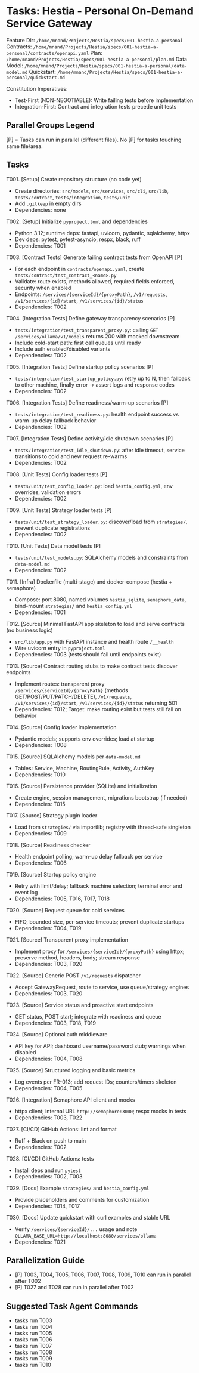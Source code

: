 # Tasks: Hestia - Personal On-Demand Service Gateway

Feature Dir: `/home/mnand/Projects/Hestia/specs/001-hestia-a-personal`
Contracts: `/home/mnand/Projects/Hestia/specs/001-hestia-a-personal/contracts/openapi.yaml`
Plan: `/home/mnand/Projects/Hestia/specs/001-hestia-a-personal/plan.md`
Data Model: `/home/mnand/Projects/Hestia/specs/001-hestia-a-personal/data-model.md`
Quickstart: `/home/mnand/Projects/Hestia/specs/001-hestia-a-personal/quickstart.md`

Constitution Imperatives:
- Test-First (NON-NEGOTIABLE): Write failing tests before implementation
- Integration-First: Contract and integration tests precede unit tests

## Parallel Groups Legend
[P] = Tasks can run in parallel (different files). No [P] for tasks touching same file/area.

## Tasks

T001. [Setup] Create repository structure (no code yet)
- Create directories: `src/models`, `src/services`, `src/cli`, `src/lib`, `tests/contract`, `tests/integration`, `tests/unit`
- Add `.gitkeep` in empty dirs
- Dependencies: none

T002. [Setup] Initialize `pyproject.toml` and dependencies
- Python 3.12; runtime deps: fastapi, uvicorn, pydantic, sqlalchemy, httpx
- Dev deps: pytest, pytest-asyncio, respx, black, ruff
- Dependencies: T001

T003. [Contract Tests] Generate failing contract tests from OpenAPI [P]
- For each endpoint in `contracts/openapi.yaml`, create `tests/contract/test_contract_<name>.py`
- Validate: route exists, methods allowed, required fields enforced, security when enabled
- Endpoints: `/services/{serviceId}/{proxyPath}`, `/v1/requests`, `/v1/services/{id}/start`, `/v1/services/{id}/status`
- Dependencies: T002

T004. [Integration Tests] Define gateway transparency scenarios [P]
- `tests/integration/test_transparent_proxy.py`: calling `GET /services/ollama/v1/models` returns 200 with mocked downstream
- Include cold-start path: first call queues until ready
- Include auth enabled/disabled variants
- Dependencies: T002

T005. [Integration Tests] Define startup policy scenarios [P]
- `tests/integration/test_startup_policy.py`: retry up to N, then fallback to other machine, finally error → assert logs and response codes
- Dependencies: T002

T006. [Integration Tests] Define readiness/warm-up scenarios [P]
- `tests/integration/test_readiness.py`: health endpoint success vs warm-up delay fallback behavior
- Dependencies: T002

T007. [Integration Tests] Define activity/idle shutdown scenarios [P]
- `tests/integration/test_idle_shutdown.py`: after idle timeout, service transitions to cold and new request re-warms
- Dependencies: T002

T008. [Unit Tests] Config loader tests [P]
- `tests/unit/test_config_loader.py`: load `hestia_config.yml`, env overrides, validation errors
- Dependencies: T002

T009. [Unit Tests] Strategy loader tests [P]
- `tests/unit/test_strategy_loader.py`: discover/load from `strategies/`, prevent duplicate registrations
- Dependencies: T002

T010. [Unit Tests] Data model tests [P]
- `tests/unit/test_models.py`: SQLAlchemy models and constraints from `data-model.md`
- Dependencies: T002

T011. [Infra] Dockerfile (multi-stage) and docker-compose (hestia + semaphore)
- Compose: port 8080, named volumes `hestia_sqlite`, `semaphore_data`, bind-mount `strategies/` and `hestia_config.yml`
- Dependencies: T001

T012. [Source] Minimal FastAPI app skeleton to load and serve contracts (no business logic)
- `src/lib/app.py` with FastAPI instance and health route `/__health`
- Wire uvicorn entry in `pyproject.toml`
- Dependencies: T003 (tests should fail until endpoints exist)

T013. [Source] Contract routing stubs to make contract tests discover endpoints
- Implement routes: transparent proxy `/services/{serviceId}/{proxyPath}` (methods GET/POST/PUT/PATCH/DELETE), `/v1/requests`, `/v1/services/{id}/start`, `/v1/services/{id}/status` returning 501
- Dependencies: T012; Target: make routing exist but tests still fail on behavior

T014. [Source] Config loader implementation
- Pydantic models; supports env overrides; load at startup
- Dependencies: T008

T015. [Source] SQLAlchemy models per `data-model.md`
- Tables: Service, Machine, RoutingRule, Activity, AuthKey
- Dependencies: T010

T016. [Source] Persistence provider (SQLite) and initialization
- Create engine, session management, migrations bootstrap (if needed)
- Dependencies: T015

T017. [Source] Strategy plugin loader
- Load from `strategies/` via importlib; registry with thread-safe singleton
- Dependencies: T009

T018. [Source] Readiness checker
- Health endpoint polling; warm-up delay fallback per service
- Dependencies: T006

T019. [Source] Startup policy engine
- Retry with limit/delay; fallback machine selection; terminal error and event log
- Dependencies: T005, T016, T017, T018

T020. [Source] Request queue for cold services
- FIFO, bounded size, per-service timeouts; prevent duplicate startups
- Dependencies: T004, T019

T021. [Source] Transparent proxy implementation
- Implement proxy for `/services/{serviceId}/{proxyPath}` using httpx; preserve method, headers, body; stream response
- Dependencies: T003, T020

T022. [Source] Generic POST `/v1/requests` dispatcher
- Accept GatewayRequest, route to service, use queue/strategy engines
- Dependencies: T003, T020

T023. [Source] Service status and proactive start endpoints
- GET status, POST start; integrate with readiness and queue
- Dependencies: T003, T018, T019

T024. [Source] Optional auth middleware
- API key for API; dashboard username/password stub; warnings when disabled
- Dependencies: T004, T008

T025. [Source] Structured logging and basic metrics
- Log events per FR-013; add request IDs; counters/timers skeleton
- Dependencies: T004, T005

T026. [Integration] Semaphore API client and mocks
- httpx client; internal URL `http://semaphore:3000`; respx mocks in tests
- Dependencies: T003, T022

T027. [CI/CD] GitHub Actions: lint and format
- Ruff + Black on push to main
- Dependencies: T002

T028. [CI/CD] GitHub Actions: tests
- Install deps and run `pytest`
- Dependencies: T002, T003

T029. [Docs] Example `strategies/` and `hestia_config.yml`
- Provide placeholders and comments for customization
- Dependencies: T014, T017

T030. [Docs] Update quickstart with curl examples and stable URL
- Verify `/services/{serviceId}/...` usage and note `OLLAMA_BASE_URL=http://localhost:8080/services/ollama`
- Dependencies: T021

## Parallelization Guide
- [P] T003, T004, T005, T006, T007, T008, T009, T010 can run in parallel after T002
- [P] T027 and T028 can run in parallel after T002

## Suggested Task Agent Commands
- tasks run T003
- tasks run T004
- tasks run T005
- tasks run T006
- tasks run T007
- tasks run T008
- tasks run T009
- tasks run T010
